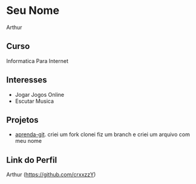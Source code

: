 # Seu Nome

Arthur

## Curso

Informatica Para Internet

## Interesses

- Jogar Jogos Online
- Escutar Musica

## Projetos

- [aprenda-git](https://github.com/crxxzzY/aprenda-git/tree/arthurbranch). criei um fork clonei fiz um branch e criei um arquivo com meu nome

## Link do Perfil

Arthur (https://github.com/crxxzzY)